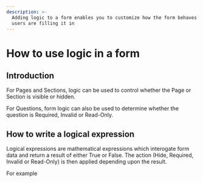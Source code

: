 ```yaml
---
description: >-
  Adding logic to a form enables you to customize how the form behaves when
  users are filling it in
---
```


# How to use logic in a form

## Introduction

For Pages and Sections, logic can be used to control whether the Page or Section is visible or hidden. &#x20;

For Questions, form logic can also be used to determine whether the question is Required, Invalid or Read-Only.

## How to write a logical expression

Logical expressions are mathematical expressions which interogate form data and return a result of either True or False.  The action (Hide, Required, Invalid or Read-Only) is then applied depending upon the result.

For example  &#x20;
